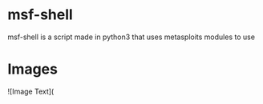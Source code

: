 # msf-shell

msf-shell is a script made in python3 that uses metasploits modules to use

# Images

![Image Text](
